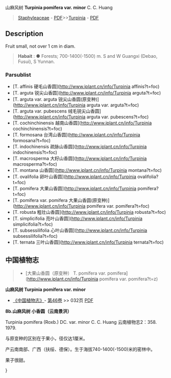 山麻风树 **Turpinia pomifera var. minor** C. C. Huang

> [Staphyleaceae](http://www.iplant.cn/info/Staphyleaceae?t=foc) - [PDF](http://www.iplant.cn/foc/pdf/Staphyleaceae.pdf)>>[Turpinia](http://www.iplant.cn/info/Turpinia?t=foc) - [PDF](http://www.iplant.cn/foc/pdf/Turpinia.pdf)

## Description

Fruit small, not over 1 cm in diam.


> **Habait** : 
>● Forests; 700-1400(-1500) m. S and W Guangxi (Debao, Fusui), S Yunnan.



### Parsublist

* [T.  affinis  硬毛山香圆](http://www.iplant.cn/info/Turpinia affinis?t=foc)
* [T.  arguta  锐尖山香圆](http://www.iplant.cn/info/Turpinia arguta?t=foc)
* [T.  arguta var. arguta  锐尖山香圆(原变种)](http://www.iplant.cn/info/Turpinia arguta var. arguta?t=foc)
* [T.  arguta var. pubescens  绒毛锐尖山香圆](http://www.iplant.cn/info/Turpinia arguta var. pubescens?t=foc)
* [T.  cochinchinensis  越南山香圆](http://www.iplant.cn/info/Turpinia cochinchinensis?t=foc)
* [T.  formosana  台湾山香圆](http://www.iplant.cn/info/Turpinia formosana?t=foc)
* [T.  indochinensis  疏脉山香圆](http://www.iplant.cn/info/Turpinia indochinensis?t=foc)
* [T.  macrosperma  大籽山香圆](http://www.iplant.cn/info/Turpinia macrosperma?t=foc)
* [T.  montana  山香圆](http://www.iplant.cn/info/Turpinia montana?t=foc)
* [T.  ovalifolia  卵叶山香圆](http://www.iplant.cn/info/Turpinia ovalifolia?t=foc)
* [T.  pomifera  大果山香圆](http://www.iplant.cn/info/Turpinia pomifera?t=foc)
* [T.  pomifera var. pomifera  大果山香圆(原变种)](http://www.iplant.cn/info/Turpinia pomifera var. pomifera?t=foc)
* [T.  robusta  粗壮山香圆](http://www.iplant.cn/info/Turpinia robusta?t=foc)
* [T.  simplicifolia  亮叶山香圆](http://www.iplant.cn/info/Turpinia simplicifolia?t=foc)
* [T.  subsessilifolia  心叶山香圆](http://www.iplant.cn/info/Turpinia subsessilifolia?t=foc)
* [T.  ternata  三叶山香圆](http://www.iplant.cn/info/Turpinia ternata?t=foc)

## 中国植物志

> * [大果山香圆（原变种）  T.  pomifera var. pomifera](http://www.iplant.cn/info/Turpinia pomifera var. pomifera?t=z)


**山麻风树 Turpinia pomifera var. minor**

* [《中国植物志》](http://www.iplant.cn/frps)- [第46卷](http://www.iplant.cn/frps/vol/46) >> 032页 [PDF](http://www.iplant.cn/frps/pdf/46/032b.PDF)


**8b.山麻风树 小香圆（云南景洪）**

Turpinia pomifera (Roxb.) DC. var. minor C. C. Huang 云南植物志2：358. 1979.

与原变种的区别在于果小，径仅达1厘米。

产云南南部、广西（扶绥、德保）。生于海拔740-1400(-1500)米的密林中。

果子很甜。



}